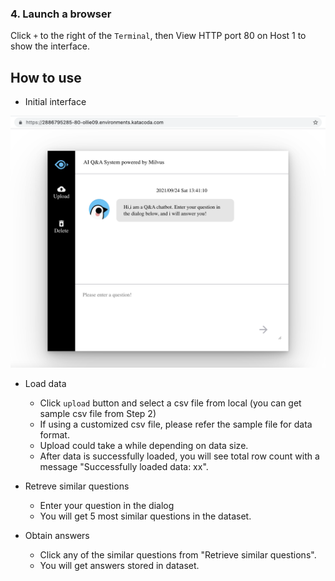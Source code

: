 ### 4. Launch a browser

Click `+` to the right of the `Terminal`, then View HTTP port 80 on Host 1 to show the interface.

## How to use
- Initial interface

![](pic/pic.png)

- Load data
  - Click `upload` button and select a csv file from local (you can get sample csv file from Step 2)
  - If using a customized csv file, please refer the sample file for data format.
  - Upload could take a while depending on data size.
  - After data is successfully loaded, you will see total row count with a message "Successfully loaded data: xx".


- Retreve similar questions
  - Enter your question in the dialog
  - You will get 5 most similar questions in the dataset.


- Obtain answers
  - Click any of the similar questions from "Retrieve similar questions".
  - You will get answers stored in dataset.
